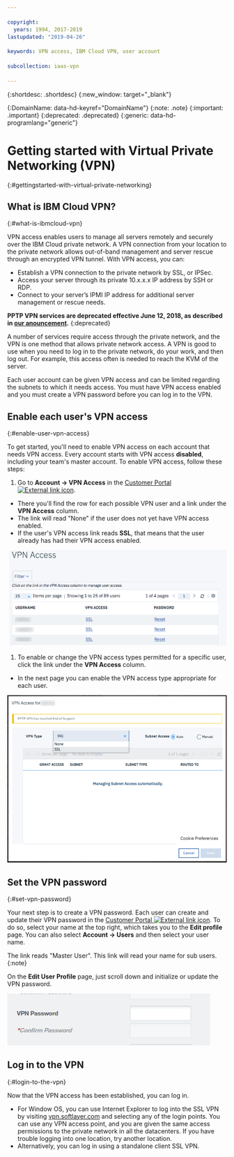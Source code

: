 ```yaml
---

copyright:
  years: 1994, 2017-2019
lastupdated: "2019-04-26"

keywords: VPN access, IBM Cloud VPN, user account

subcollection: iaas-vpn

---
```


{:shortdesc: .shortdesc}
{:new_window: target="_blank"}

{:DomainName: data-hd-keyref="DomainName"}
{:note: .note}
{:important: .important}
{:deprecated: .deprecated}
{:generic: data-hd-programlang="generic"}

# Getting started with Virtual Private Networking (VPN)
{:#gettingstarted-with-virtual-private-networking}

## What is IBM Cloud VPN?
{:#what-is-ibmcloud-vpn}

VPN access enables users to manage all servers remotely and securely over the IBM Cloud private network. A VPN connection from your location to the private network allows out-of-band management and server rescue through an encrypted VPN tunnel. With VPN access, you can:

* Establish a VPN connection to the private network by SSL, or IPSec.
* Access your server through its private 10.x.x.x IP address by SSH or RDP.
* Connect to your server’s IPMI IP address for additional server management or rescue needs.

**PPTP VPN services are deprecated effective June 12, 2018, as described in [our anouncement](/docs/infrastructure/iaas-vpn?topic=VPN-pptp-vpn-deprecation).**
{:deprecated}

A number of services require access through the private network, and the VPN is one method that allows private network access. A VPN is good to use when you need to log in to the private network, do your work, and then log out. For example, this access often is needed to reach the KVM of the server.

Each user account can be given VPN access and can be limited regarding the subnets to which it needs access. You must have VPN access enabled and you must create a VPN password before you can log in to the VPN.

## Enable each user's VPN access
{:#enable-user-vpn-access}

To get started, you'll need to enable VPN access on each account that needs VPN access. Every account starts with VPN access **disabled**, including your team's master account. To enable VPN access, follow these steps:

1. Go to **Account -> VPN Access** in the [Customer Portal ![External link icon](../../icons/launch-glyph.svg "External link icon")](https://control.softlayer.com/).
* There you'll find the row for each possible VPN user and a link under the **VPN Access** column.
* The link will read "None" if the user does not yet have VPN access enabled.
* If the user's VPN access link reads **SSL**, that means that the user already has had their VPN access enabled.

![Softlayer Portal VPN Access table](images/vpnaccess01.png)

1. To enable or change the VPN access types permitted for a specific user, click the link under the **VPN Access** column.
* In the next page you can enable the VPN access type appropriate for each user.  

![Assign VPN type access to a user](images/vpntype01.png)

## Set the VPN password
{:#set-vpn-password}

Your next step is to create a VPN password. Each user can create and update their VPN password in the [Customer Portal ![External link icon](../../icons/launch-glyph.svg "External link icon")](https://control.softlayer.com/). To do so, select your name at the top right, which takes you to the **Edit profile** page. You can also select **Account -> Users** and then select your user name.

The link reads "Master User". This link will read your name for sub users.
{:note}

On the **Edit User Profile** page, just scroll down and initialize or update the VPN password.

![ Edit Profile VPN password fields](images/vpnpasswordfields.png)

## Log in to the VPN
{:#login-to-the-vpn}

Now that the VPN access has been established, you can log in.

* For Window OS, you can use Internet Explorer to log into the SSL VPN by visiting [vpn.softlayer.com](https://vpn.softlayer.com/) and selecting any of the login points. You can use any VPN access point, and you are given the same access permissions to the private network in all the datacenters. If you have trouble logging into one location, try another location.
* Alternatively, you can log in using a standalone client SSL VPN.
